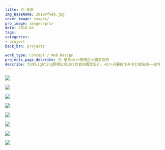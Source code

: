```yaml
---
title: 光·星系
img_BaseName: 2018vfweb.jpg
cover_image: images/
pro_image: images/pro/
date: 2018-04
tags:
categories: 
- project
back_btn: projects

work_type: Concept / Web Design
projects_page_describe: 光·星系<br>照明企业概念官网
describe: 为VFLighting照明公司进行的官网概念设计。<br>只要按下开关灯就会亮——这件事情已经变得稀松平常。那么如今，照明和照明之间，又有什么不同？<br>一些工作上的缘分，我有幸与VF公司进行了长达一年多的接触。他们的照明技术与产品质量能与国外高端品牌比肩的同时，还能保持对产品创新的探索、以及更实惠的价格。<br><br>长期的接触中，品牌经营者自身的“光”一刻不停地在闪耀着：信念、行动与事实。他们把产品变成了艺术，但一个企业不仅仅只有产品——他们有宇宙。<br>就像我们的行星围绕并享受着太阳的光源，VF所有事物都围绕着最核心的“光源”，持续转动，发光发热；而无论是抽象的品牌，还是具象的产品，都以其优秀的质量，产生自己的引力场。<br>由此，“星系”的概念设计案便孕育而生。
---
```



![](https://waterpatch.oss-cn-guangzhou.aliyuncs.com/2018-VFWeb/%E4%B8%8A%E4%BC%A0%E6%8C%91%E9%80%89/1.jpg)

![](https://waterpatch.oss-cn-guangzhou.aliyuncs.com/2018-VFWeb/%E4%B8%8A%E4%BC%A0%E6%8C%91%E9%80%89/2.jpg)

![](https://waterpatch.oss-cn-guangzhou.aliyuncs.com/2018-VFWeb/%E4%B8%8A%E4%BC%A0%E6%8C%91%E9%80%89/3.jpg)

![](https://waterpatch.oss-cn-guangzhou.aliyuncs.com/2018-VFWeb/%E4%B8%8A%E4%BC%A0%E6%8C%91%E9%80%89/4.jpg)

![](https://waterpatch.oss-cn-guangzhou.aliyuncs.com/2018-VFWeb/%E4%B8%8A%E4%BC%A0%E6%8C%91%E9%80%89/5.jpg)

![](https://waterpatch.oss-cn-guangzhou.aliyuncs.com/2018-VFWeb/%E4%B8%8A%E4%BC%A0%E6%8C%91%E9%80%89/6.png)

![](https://waterpatch.oss-cn-guangzhou.aliyuncs.com/2018-VFWeb/%E4%B8%8A%E4%BC%A0%E6%8C%91%E9%80%89/7.jpg)

![](https://waterpatch.oss-cn-guangzhou.aliyuncs.com/2018-VFWeb/%E4%B8%8A%E4%BC%A0%E6%8C%91%E9%80%89/8.jpg)

